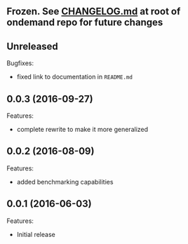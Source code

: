 ## Frozen. See [CHANGELOG.md](https://github.com/OSC/ondemand/blob/master/CHANGELOG.md) at root of ondemand repo for future changes

## Unreleased

Bugfixes:

  - fixed link to documentation in `README.md`

## 0.0.3 (2016-09-27)

Features:

  - complete rewrite to make it more generalized

## 0.0.2 (2016-08-09)

Features:

  - added benchmarking capabilities

## 0.0.1 (2016-06-03)

Features:

  - Initial release
